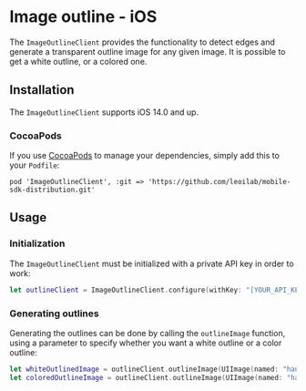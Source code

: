 # Image outline - iOS

The `ImageOutlineClient` provides the functionality to detect edges and generate a transparent outline image for any given image.
It is possible to get a white outline, or a colored one.

## Installation

The `ImageOutlineClient` supports iOS 14.0 and up.

### CocoaPods

If you use [CocoaPods](https://cocoapods.org/) to manage your dependencies, simply add this to your `Podfile`:

```
pod 'ImageOutlineClient', :git => 'https://github.com/leoilab/mobile-sdk-distribution.git'
```

## Usage

### Initialization

The `ImageOutlineClient`  must be initialized with a private API key in order to work:

```swift
let outlineClient = ImageOutlineClient.configure(withKey: "[YOUR_API_KEY_HERE]")
```

### Generating outlines

Generating the outlines can be done by calling the `outlineImage` function, using a parameter to specify whether you want a white outline or a color outline:

```swift
let whiteOutlinedImage = outlineClient.outlineImage(UIImage(named: "hand"), .white)
let coloredOutlineImage = outlineClient.outlineImage(UIImage(named: "hand"), .color)
```
